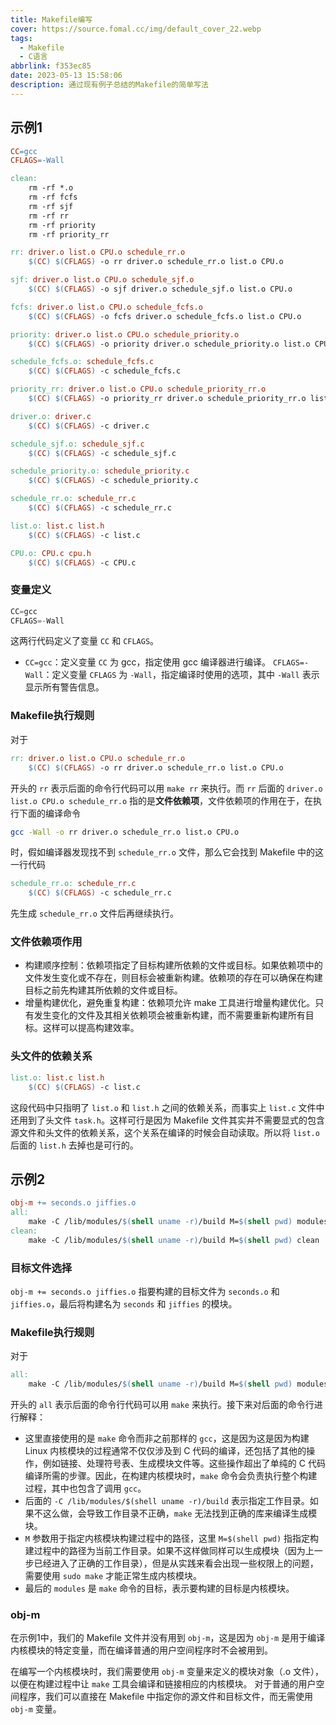 ```yaml
---
title: Makefile编写
cover: https://source.fomal.cc/img/default_cover_22.webp
tags:
  - Makefile
  - C语言
abbrlink: f353ec85
date: 2023-05-13 15:58:06
description: 通过现有例子总结的Makefile的简单写法
---
```


## 示例1
```makefile
CC=gcc
CFLAGS=-Wall

clean:
	rm -rf *.o
	rm -rf fcfs
	rm -rf sjf
	rm -rf rr
	rm -rf priority
	rm -rf priority_rr

rr: driver.o list.o CPU.o schedule_rr.o
	$(CC) $(CFLAGS) -o rr driver.o schedule_rr.o list.o CPU.o

sjf: driver.o list.o CPU.o schedule_sjf.o
	$(CC) $(CFLAGS) -o sjf driver.o schedule_sjf.o list.o CPU.o

fcfs: driver.o list.o CPU.o schedule_fcfs.o
	$(CC) $(CFLAGS) -o fcfs driver.o schedule_fcfs.o list.o CPU.o

priority: driver.o list.o CPU.o schedule_priority.o
	$(CC) $(CFLAGS) -o priority driver.o schedule_priority.o list.o CPU.o

schedule_fcfs.o: schedule_fcfs.c
	$(CC) $(CFLAGS) -c schedule_fcfs.c

priority_rr: driver.o list.o CPU.o schedule_priority_rr.o
	$(CC) $(CFLAGS) -o priority_rr driver.o schedule_priority_rr.o list.o CPU.o

driver.o: driver.c
	$(CC) $(CFLAGS) -c driver.c

schedule_sjf.o: schedule_sjf.c
	$(CC) $(CFLAGS) -c schedule_sjf.c

schedule_priority.o: schedule_priority.c
	$(CC) $(CFLAGS) -c schedule_priority.c

schedule_rr.o: schedule_rr.c
	$(CC) $(CFLAGS) -c schedule_rr.c

list.o: list.c list.h
	$(CC) $(CFLAGS) -c list.c

CPU.o: CPU.c cpu.h
	$(CC) $(CFLAGS) -c CPU.c

```

### 变量定义
```c
CC=gcc
CFLAGS=-Wall
```

这两行代码定义了变量 `CC` 和 `CFLAGS`。
* `CC=gcc`：定义变量 `CC` 为 gcc，指定使用 gcc 编译器进行编译。
`CFLAGS=-Wall`：定义变量 `CFLAGS` 为 `-Wall`，指定编译时使用的选项，其中 `-Wall` 表示显示所有警告信息。

### Makefile执行规则
对于
```makefile
rr: driver.o list.o CPU.o schedule_rr.o
	$(CC) $(CFLAGS) -o rr driver.o schedule_rr.o list.o CPU.o
```

开头的 `rr` 表示后面的命令行代码可以用 `make rr` 来执行。而 `rr` 后面的 `driver.o list.o CPU.o schedule_rr.o` 指的是**文件依赖项**，文件依赖项的作用在于，在执行下面的编译命令 
```bash
gcc -Wall -o rr driver.o schedule_rr.o list.o CPU.o
```

时，假如编译器发现找不到 `schedule_rr.o` 文件，那么它会找到 Makefile 中的这一行代码
```makefile
schedule_rr.o: schedule_rr.c
	$(CC) $(CFLAGS) -c schedule_rr.c
```

先生成 `schedule_rr.o` 文件后再继续执行。
### 文件依赖项作用
* 构建顺序控制：依赖项指定了目标构建所依赖的文件或目标。如果依赖项中的文件发生变化或不存在，则目标会被重新构建。依赖项的存在可以确保在构建目标之前先构建其所依赖的文件或目标。
* 增量构建优化，避免重复构建：依赖项允许 make 工具进行增量构建优化。只有发生变化的文件及其相关依赖项会被重新构建，而不需要重新构建所有目标。这样可以提高构建效率。

### 头文件的依赖关系
```makefile
list.o: list.c list.h
	$(CC) $(CFLAGS) -c list.c
```

这段代码中只指明了 `list.o` 和 `list.h` 之间的依赖关系，而事实上 `list.c` 文件中还用到了头文件 `task.h`。这样可行是因为 Makefile 文件其实并不需要显式的包含源文件和头文件的依赖关系，这个关系在编译的时候会自动读取。所以将 `list.o` 后面的 `list.h` 去掉也是可行的。

## 示例2
```makefile
obj-m += seconds.o jiffies.o
all:
	make -C /lib/modules/$(shell uname -r)/build M=$(shell pwd) modules
clean:
	make -C /lib/modules/$(shell uname -r)/build M=$(shell pwd) clean
```

### 目标文件选择
`obj-m += seconds.o jiffies.o` 指要构建的目标文件为 `seconds.o` 和 `jiffies.o`，最后将构建名为 `seconds` 和 `jiffies` 的模块。

### Makefile执行规则
对于
```makefile
all:
	make -C /lib/modules/$(shell uname -r)/build M=$(shell pwd) modules
```

开头的 `all` 表示后面的命令行代码可以用 `make` 来执行。接下来对后面的命令行进行解释：
* 这里直接使用的是 `make` 命令而非之前那样的 `gcc`，这是因为这是因为构建 Linux 内核模块的过程通常不仅仅涉及到 C 代码的编译，还包括了其他的操作，例如链接、处理符号表、生成模块文件等。这些操作超出了单纯的 C 代码编译所需的步骤。因此，在构建内核模块时，`make` 命令会负责执行整个构建过程，其中也包含了调用 `gcc`。
* 后面的 `-C /lib/modules/$(shell uname -r)/build` 表示指定工作目录。如果不这么做，会导致工作目录不正确，`make` 无法找到正确的库来编译生成模块。
* `M` 参数用于指定内核模块构建过程中的路径，这里 `M=$(shell pwd)` 指指定构建过程中的路径为当前工作目录。如果不这样做同样可以生成模块（因为上一步已经进入了正确的工作目录），但是从实践来看会出现一些权限上的问题，需要使用 `sudo make` 才能正常生成内核模块。
* 最后的 `modules` 是 `make` 命令的目标，表示要构建的目标是内核模块。

### obj-m
在示例1中，我们的 Makefile 文件并没有用到 `obj-m`，这是因为 `obj-m` 是用于编译内核模块的特定变量，而在编译普通的用户空间程序时不会被用到。

在编写一个内核模块时，我们需要使用 `obj-m` 变量来定义的模块对象（.o 文件），以便在构建过程中让 `make` 工具会编译和链接相应的内核模块。
对于普通的用户空间程序，我们可以直接在 Makefile 中指定你的源文件和目标文件，而无需使用 `obj-m` 变量。